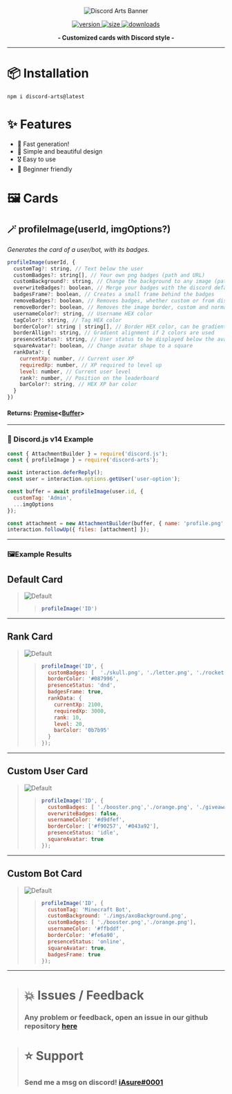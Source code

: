 
<div align='center'>
  <img src='https://i.imgur.com/NBpsl5W.png' alt='Discord Arts Banner' />
  <p align='center'>
  <a href='https://www.npmjs.com/package/discord-arts'>
    <img src='https://img.shields.io/npm/v/discord-arts?label=version&style=for-the-badge' alt='version' />
    <img src='https://img.shields.io/bundlephobia/min/discord-arts?label=size&style=for-the-badge' alt='size' />
    <img src='https://img.shields.io/npm/dt/discord-arts?style=for-the-badge' alt='downloads' />
  </a>
</p>
</div>

<p align="center">
  <strong>- Customized cards with Discord style -</strong>
</p>

***

# 📦 Installation

```bash
npm i discord-arts@latest
```

# ✨ Features

+ 🚀 Fast generation!
+ 🎨 Simple and beautiful design
+ 🎖️ Easy to use
+ 💎 Beginner friendly

# 🖼️ Cards

## 🪄 profileImage(userId, imgOptions?)

*Generates the card of a user/bot, with its badges.*

```js
profileImage(userId, {
  customTag?: string, // Text below the user
  customBadges?: string[], // Your own png badges (path and URL)
  customBackground?: string, // Change the background to any image (path and URL)
  overwriteBadges?: boolean, // Merge your badges with the discord defaults
  badgesFrame?: boolean, // Creates a small frame behind the badges
  removeBadges?: boolean, // Removes badges, whether custom or from discord
  removeBorder?: boolean, // Removes the image border, custom and normal
  usernameColor?: string, // Username HEX color
  tagColor?: string, // Tag HEX color
  borderColor?: string | string[], // Border HEX color, can be gradient if 2 colors are used
  borderAllign?: string, // Gradient alignment if 2 colors are used
  presenceStatus?: string, // User status to be displayed below the avatar
  squareAvatar?: boolean, // Change avatar shape to a square
  rankData?: {
    currentXp: number, // Current user XP
    requiredXp: number, // XP required to level up
    level: number, // Current user level
    rank?: number, // Position on the leaderboard
    barColor?: string, // HEX XP bar color
  }
})
```

#### Returns: **[Promise](https://developer.mozilla.org/en-US/docs/Web/JavaScript/Reference/Global_Objects/Promise)<**[Buffer](https://nodejs.org/api/buffer.html)**>**

***

### 📃 Discord.js v14 Example

```javascript
const { AttachmentBuilder } = require('discord.js');
const { profileImage } = require('discord-arts');

await interaction.deferReply();
const user = interaction.options.getUser('user-option');

const buffer = await profileImage(user.id, {
  customTag: 'Admin',
  ...imgOptions
});

const attachment = new AttachmentBuilder(buffer, { name: 'profile.png' });
interaction.followUp({ files: [attachment] });
```

***

### 🖼️Example Results 

## Default Card

> ![Default](https://i.imgur.com/xV77f9g.png)
>> ```javascript
>> profileImage('ID')
>> ```

***

## Rank Card

> ![Default](https://i.imgur.com/gLA4M7k.png)
>> ```javascript
>> profileImage('ID', {
>>   customBadges: [  './skull.png', './letter.png', './rocket.png', './crown.png', './hearth.png'  ],
>>   borderColor: '#087996',
>>   presenceStatus: 'dnd',
>>   badgesFrame: true,
>>   rankData: {
>>     currentXp: 2100,
>>     requiredXp: 3000,
>>     rank: 10,
>>     level: 20,
>>     barColor: '0b7b95'
>>   }
>> });
>> ```

***

## Custom User Card

> ![Default](https://i.imgur.com/qfVR5hp.png)
>> ```javascript
>> profileImage('ID', {
>>   customBadges: [ './booster.png','./orange.png', './giveaway.png' ],
>>   overwriteBadges: false,
>>   usernameColor: '#d9dfef',
>>   borderColor: ['#f90257', '#043a92'],
>>   presenceStatus: 'idle',
>>   squareAvatar: true
>> });
>> ```

***

## Custom Bot Card

> ![Default](https://i.imgur.com/naPwX7v.png)
>> ```javascript
>> profileImage('ID', {
>>   customTag: 'Minecraft Bot',
>>   customBackground: './imgs/axoBackground.png',
>>   customBadges: [ './booster.png','./orange.png'],
>>   usernameColor: '#ffbddf',
>>   borderColor: '#fe6a90',
>>   presenceStatus: 'online',
>>   squareAvatar: true,
>>   badgesFrame: true
>> });
>> ```

***

> # 💥 Issues / Feedback
> 
> ### Any problem or feedback, open an issue in our github repository [here](https://github.com/iAsure/discord-arts)


> # ⭐ Support
>
> ### Send me a msg on discord! [iAsure#0001](https://discord.com/users/339919990947971105)

